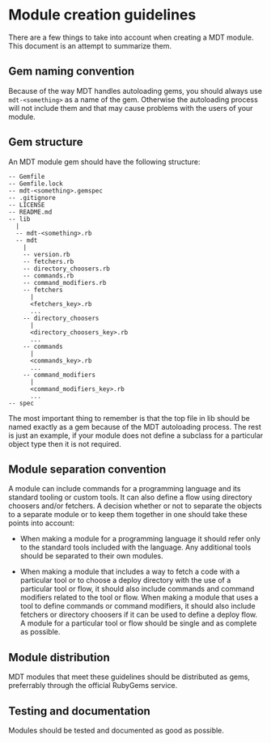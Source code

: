 # Module creation guidelines

There are a few things to take into account when creating a MDT module. This document is an attempt to summarize them.

## Gem naming convention

Because of the way MDT handles autoloading gems, you should always use `mdt-<something>` as a name of the gem. Otherwise the autoloading process will not include them and that may cause problems with the users of your module.

## Gem structure

An MDT module gem should have the following structure:

```
-- Gemfile
-- Gemfile.lock
-- mdt-<something>.gemspec
-- .gitignore
-- LICENSE
-- README.md
-- lib
  |
  -- mdt-<something>.rb
  -- mdt
    |
    -- version.rb
    -- fetchers.rb
    -- directory_choosers.rb
    -- commands.rb
    -- command_modifiers.rb
    -- fetchers
      |
      <fetchers_key>.rb
      ...
    -- directory_choosers
      |
      <directory_choosers_key>.rb
      ...
    -- commands
      |
      <commands_key>.rb
      ...
    -- command_modifiers
      |
      <command_modifiers_key>.rb
      ...
-- spec
```

The most important thing to remember is that the top file in lib should be named exactly as a gem because of the MDT autoloading process. The rest is just an example, if your module does not define a subclass for a particular object type then it is not required.

## Module separation convention

A module can include commands for a programming language and its standard tooling or custom tools. It can also define a flow using directory choosers and/or fetchers. A decision whether or not to separate the objects to a separate module or to keep them together in one should take these points into account:

* When making a module for a programming language it should refer only to the standard tools included with the language. Any additional tools should be separated to their own modules.

* When making a module that includes a way to fetch a code with a particular tool or to choose a deploy directory with the use of a particular tool or flow, it should also include commands and command modifiers related to the tool or flow. When making a module that uses a tool to define commands or command modifiers, it should also include fetchers or directory choosers if it can be used to define a deploy flow. A module for a particular tool or flow should be single and as complete as possible.

## Module distribution

MDT modules that meet these guidelines should be distributed as gems, preferrably through the official RubyGems service.

## Testing and documentation

Modules should be tested and documented as good as possible.